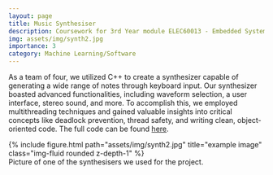 ```yaml
---
layout: page
title: Music Synthesiser
description: Coursework for 3rd Year module ELEC60013 - Embedded Systems
img: assets/img/synth2.jpg
importance: 3
category: Machine Learning/Software
---
```


As a team of four, we utilized C++ to create a synthesizer capable of generating a wide range of notes through keyboard input. Our synthesizer boasted advanced functionalities, including waveform selection, a user interface, stereo sound, and more. To accomplish this, we employed multithreading techniques and gained valuable insights into critical concepts like deadlock prevention, thread safety, and writing clean, object-oriented code. The full code can be found <a href="https://github.com/rkhoury18/Embedded_CW2">here</a>.

<div class="row">
    <div class="col-sm mt-3 mt-md-0">
        {% include figure.html path="assets/img/synth2.jpg" title="example image" class="img-fluid rounded z-depth-1" %}
    </div>
</div>
<div class="caption">
Picture of one of the synthesisers we used for the project.
</div>